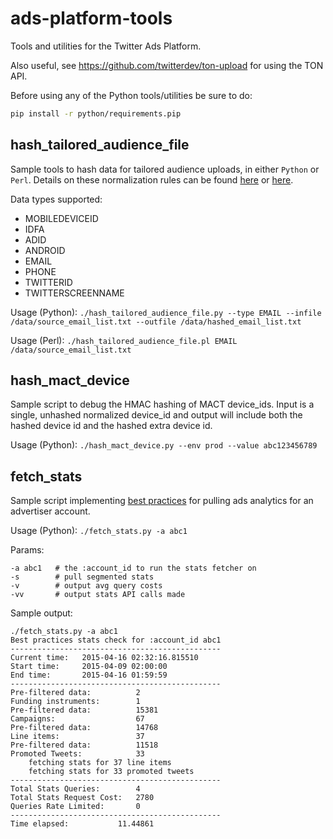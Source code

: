 # ads-platform-tools

Tools and utilities for the Twitter Ads Platform. 

Also useful, see https://github.com/twitterdev/ton-upload for using the TON API.

Before using any of the Python tools/utilities be sure to do:

```bash
pip install -r python/requirements.pip
```

## hash_tailored_audience_file

Sample tools to hash data for tailored audience uploads, in either `Python` or `Perl`. Details on these normalization rules can be found [here](https://support.twitter.com/articles/20172017-tailored-audiences) or [here](https://dev.twitter.com/ads/audiences/file-data).

Data types supported:
 - MOBILEDEVICEID
 - IDFA
 - ADID
 - ANDROID
 - EMAIL
 - PHONE
 - TWITTERID
 - TWITTERSCREENNAME


Usage (Python):
`./hash_tailored_audience_file.py --type EMAIL --infile /data/source_email_list.txt --outfile /data/hashed_email_list.txt`

Usage (Perl):
`./hash_tailored_audience_file.pl EMAIL /data/source_email_list.txt`

## hash_mact_device

Sample script to debug the HMAC hashing of MACT device_ids. Input is a single, unhashed normalized device_id and output will include both the hashed device id and the hashed extra device id.

Usage (Python):
`./hash_mact_device.py --env prod --value abc123456789`

## fetch_stats

Sample script implementing [best practices](https://dev.twitter.com/ads/campaigns/analytics-best-practices) for pulling ads analytics for an advertiser account.

Usage (Python):
`./fetch_stats.py -a abc1`

Params:

```
-a abc1   # the :account_id to run the stats fetcher on
-s        # pull segmented stats
-v        # output avg query costs
-vv       # output stats API calls made
```

Sample output:

```
./fetch_stats.py -a abc1
Best practices stats check for :account_id abc1
-----------------------------------------------
Current time:   2015-04-16 02:32:16.815510
Start time:     2015-04-09 02:00:00
End time:       2015-04-16 01:59:59
-----------------------------------------------
Pre-filtered data:          2
Funding instruments:        1
Pre-filtered data:          15381
Campaigns:                  67
Pre-filtered data:          14768
Line items:                 37
Pre-filtered data:          11518
Promoted Tweets:            33
    fetching stats for 37 line items
    fetching stats for 33 promoted tweets
-----------------------------------------------
Total Stats Queries:        4
Total Stats Request Cost:   2780
Queries Rate Limited:       0
-----------------------------------------------
Time elapsed:           11.44861
```
